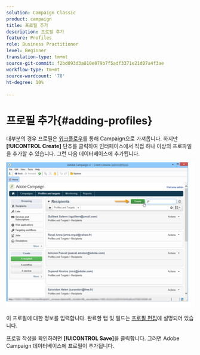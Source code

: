 ```yaml
---
solution: Campaign Classic
product: campaign
title: 프로필 추가
description: 프로필 추가
feature: Profiles
role: Business Practitioner
level: Beginner
translation-type: tm+mt
source-git-commit: f2bd093d3a010e079b7f5adf3371e21d07a4f3ae
workflow-type: tm+mt
source-wordcount: '78'
ht-degree: 10%

---
```



# 프로필 추가{#adding-profiles}

대부분의 경우 프로필은 [워크플로우](../../platform/using/import-export-workflows.md)를 통해 Campaign으로 가져옵니다. 하지만 **[!UICONTROL Create]** 단추를 클릭하여 인터페이스에서 직접 하나 이상의 프로파일을 추가할 수 있습니다. 그런 다음 데이터베이스에 추가됩니다.

![](assets/s_ncs_user_profile_add.png)

이 프로필에 대한 정보를 입력합니다. 완료할 탭 및 필드는 [프로필 편집](../../platform/using/editing-a-profile.md)에 설명되어 있습니다.

프로필 작성을 확인하려면 **[!UICONTROL Save]**&#x200B;을 클릭합니다. 그러면 Adobe Campaign 데이터베이스에 프로필이 추가됩니다.
